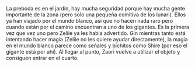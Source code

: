 La preboda es en el jardin, hay mucha seguridad porque hay mucha gente importante de la zona (pero solo una pequeña comitiva de los lunari). Ellos ya han viajado por el mundo blanco, asi que no hacen nada raro pero cuando están por el camino encuentran a uno de los gigantes. Es la primera vez que vez uno pero Zeliie ya les habia advertido. Gin mientras tanto está intentando hacer magia (Zeliie no les quiere ayudar directamente), la magia en el mundo blanco parece como señales y bichitos como Shire (por eso el gigante está por ahi). Al llegar al punto, Zaori vuelve a utilizar el objeto y consiguen entrar en el cuarto.